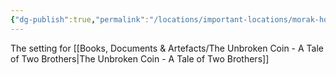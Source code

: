 ```yaml
---
{"dg-publish":true,"permalink":"/locations/important-locations/morak-hold/","tags":["Undiscovered"],"updated":"2025-06-10T19:04:11.719+01:00"}
---
```


The setting for [[Books, Documents & Artefacts/The Unbroken Coin - A Tale of Two Brothers\|The Unbroken Coin - A Tale of Two Brothers]] 